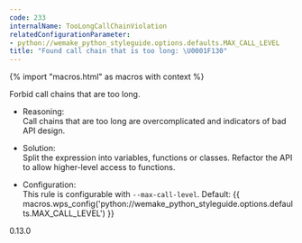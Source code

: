 ```yaml
---
code: 233
internalName: TooLongCallChainViolation
relatedConfigurationParameter:
- python://wemake_python_styleguide.options.defaults.MAX_CALL_LEVEL
title: "Found call chain that is too long: \U0001F130"
---
```


{% import "macros.html" as macros with context %}

Forbid call chains that are too long.

  - Reasoning:  
    Call chains that are too long are overcomplicated and indicators of
    bad API design.

  - Solution:  
    Split the expression into variables, functions or classes. Refactor
    the API to allow higher-level access to functions.

  - Configuration:  
    This rule is configurable with `--max-call-level`. Default:
    {{ macros.wps_config('python://wemake_python_styleguide.options.defaults.MAX_CALL_LEVEL') }}

<div class="versionadded">

0.13.0

</div>